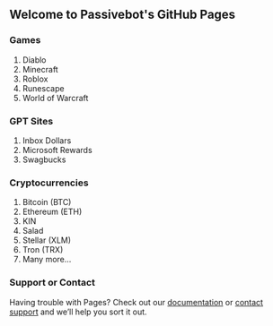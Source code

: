 ## Welcome to Passivebot's GitHub Pages

### Games
1. Diablo
2. Minecraft
3. Roblox
4. Runescape
5. World of Warcraft

### GPT Sites
1. Inbox Dollars
2. Microsoft Rewards
3. Swagbucks

### Cryptocurrencies

1. Bitcoin (BTC)
2. Ethereum (ETH)
3. KIN
4. Salad
5. Stellar (XLM)
6. Tron (TRX)
7. Many more...


### Support or Contact

Having trouble with Pages? Check out our [documentation](https://docs.github.com/categories/github-pages-basics/) or [contact support](https://passivebot.github.io/contact) and we’ll help you sort it out.

